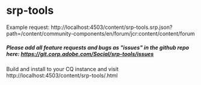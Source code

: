 # srp-tools

Example request: http://localhost:4503/content/srp-tools.srp.json?path=/content/community-components/en/forum/jcr:content/content/forum

##### Please add all feature requests and bugs as "issues" in the github repo here: https://git.corp.adobe.com/Social/srp-tools/issues

Build and install to your CQ instance and visit http://localhost:4503/content/srp-tools/.html
